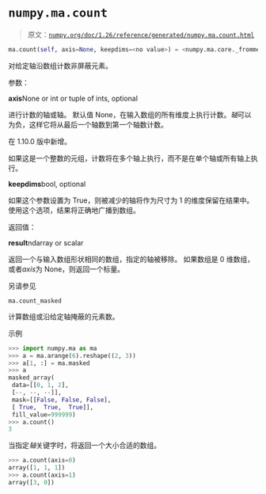 # `numpy.ma.count`

> 原文：[`numpy.org/doc/1.26/reference/generated/numpy.ma.count.html`](https://numpy.org/doc/1.26/reference/generated/numpy.ma.count.html)

```py
ma.count(self, axis=None, keepdims=<no value>) = <numpy.ma.core._frommethod object>
```

对给定轴沿数组计数非屏蔽元素。

参数：

**axis**None or int or tuple of ints, optional

进行计数的轴或轴。 默认值 None，在输入数组的所有维度上执行计数。*轴*可以为负，这样它将从最后一个轴数到第一个轴数计数。

在 1.10.0 版中新增。

如果这是一个整数的元组，计数将在多个轴上执行，而不是在单个轴或所有轴上执行。

**keepdims**bool, optional

如果这个参数设置为 True，则被减少的轴将作为尺寸为 1 的维度保留在结果中。 使用这个选项，结果将正确地广播到数组。

返回值：

**result**ndarray or scalar

返回一个与输入数组形状相同的数组，指定的轴被移除。 如果数组是 0 维数组，或者*axis*为 None，则返回一个标量。

另请参见

`ma.count_masked`

计算数组或沿给定轴掩蔽的元素数。

示例

```py
>>> import numpy.ma as ma
>>> a = ma.arange(6).reshape((2, 3))
>>> a[1, :] = ma.masked
>>> a
masked_array(
 data=[[0, 1, 2],
 [--, --, --]],
 mask=[[False, False, False],
 [ True,  True,  True]],
 fill_value=999999)
>>> a.count()
3 
```

当指定*轴*关键字时，将返回一个大小合适的数组。

```py
>>> a.count(axis=0)
array([1, 1, 1])
>>> a.count(axis=1)
array([3, 0]) 
```
